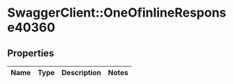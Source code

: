# SwaggerClient::OneOfinlineResponse40360

## Properties
Name | Type | Description | Notes
------------ | ------------- | ------------- | -------------

